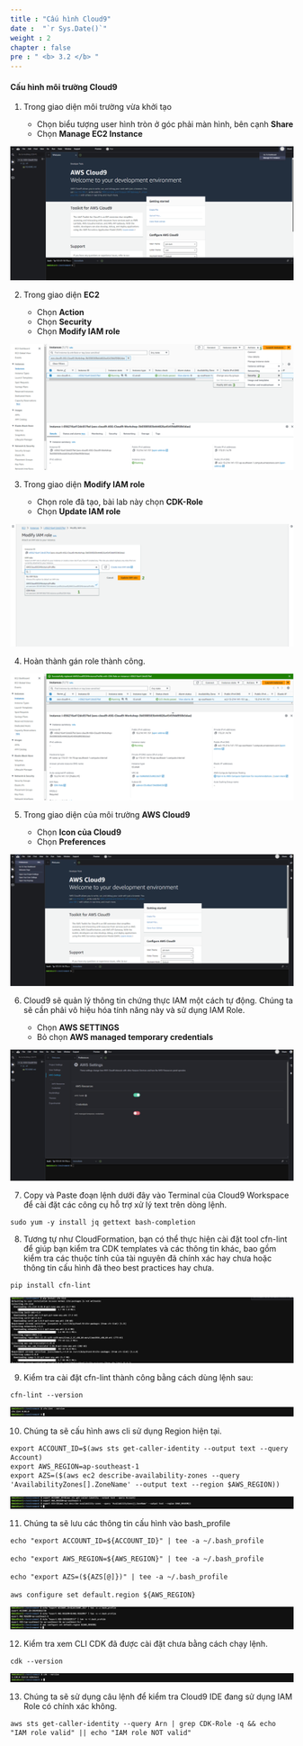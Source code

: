 ```yaml
---
title : "Cấu hình Cloud9"
date :  "`r Sys.Date()`" 
weight : 2
chapter : false
pre : " <b> 3.2 </b> "
---
```


#### Cấu hình môi trường Cloud9

1. Trong giao diện môi trường vừa khởi tạo

   - Chọn biểu tượng user hình tròn ở góc phải màn hình, bên cạnh **Share**
   - Chọn **Manage EC2 Instance**

![alt text](image.png)

2. Trong giao diện **EC2**

   - Chọn **Action**
   - Chọn **Security**
   - Chọn **Modify IAM role**

![alt text](<Blank diagram - Page 3 (1).png>)

3. Trong giao diện **Modify IAM role**

   - Chọn role đã tạo, bài lab này chọn **CDK-Role**
   - Chọn **Update IAM role**

![alt text](<Blank diagram - Page 3 (3).png>)

4. Hoàn thành gán role thành công.

![alt text](image-3.png)

5. Trong giao diện của môi trường **AWS Cloud9**

   - Chọn **Icon của Cloud9**
   - Chọn **Preferences**

![alt text](image-4.png)

6. Cloud9 sẽ quản lý thông tin chứng thực IAM một cách tự động. Chúng ta sẽ cần phải vô hiệu hóa tính năng này và sử dụng IAM Role.

   - Chọn **AWS SETTINGS**
   - Bỏ chọn **AWS managed temporary credentials**

![alt text](image-5.png)

7. Copy và Paste đoạn lệnh dưới đây vào Terminal của Cloud9 Workspace để cài đặt các công cụ hỗ trợ xử lý text trên dòng lệnh.

```
sudo yum -y install jq gettext bash-completion 
```

8. Tương tự như CloudFormation, bạn có thể thực hiện cài đặt tool cfn-lint để giúp bạn kiểm tra CDK templates và các thông tin khác, bao gồm kiểm
tra các thuộc tính của tài nguyên đã chính xác hay chưa hoặc thông tin
cấu hình đã theo best practices hay chưa.

```
pip install cfn-lint
```

![alt text](image-6.png)

9. Kiểm tra cài đặt cfn-lint thành công bằng cách dùng lệnh sau:

```
cfn-lint --version
```

![alt text](image-7.png)

10. Chúng ta sẽ cấu hình aws cli sử dụng Region hiện tại.

```
export ACCOUNT_ID=$(aws sts get-caller-identity --output text --query Account)
export AWS_REGION=ap-southeast-1
export AZS=($(aws ec2 describe-availability-zones --query 'AvailabilityZones[].ZoneName' --output text --region $AWS_REGION))
```

![alt text](image-8.png)

11. Chúng ta sẽ lưu các thông tin cấu hình vào bash_profile

```
echo "export ACCOUNT_ID=${ACCOUNT_ID}" | tee -a ~/.bash_profile 

echo "export AWS_REGION=${AWS_REGION}" | tee -a ~/.bash_profile                                                                                                                           

echo "export AZS=(${AZS[@]})" | tee -a ~/.bash_profile                                                                                                                                    

aws configure set default.region ${AWS_REGION}
```

![alt text](image-12.png)

12. Kiểm tra xem CLI CDK đã được cài đặt chưa bằng cách chạy lệnh.

```
cdk --version
```

![alt text](image-13.png)

13. Chúng ta sẽ sử dụng câu lệnh để kiểm tra Cloud9 IDE đang sử dụng IAM Role có chính xác không.

```
aws sts get-caller-identity --query Arn | grep CDK-Role -q && echo "IAM role valid" || echo "IAM role NOT valid"
```